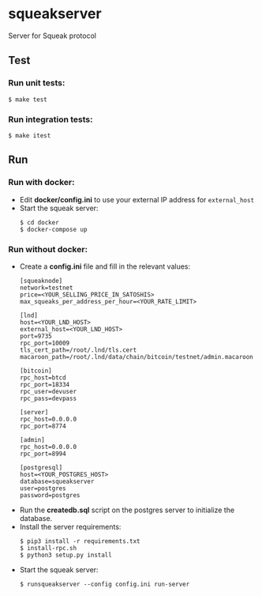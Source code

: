 # squeakserver

Server for Squeak protocol

## Test

### Run unit tests:

```
$ make test
```

### Run integration tests:

```
$ make itest
```

## Run

### Run with docker:

- Edit **docker/config.ini** to use your external IP address for `external_host`
- Start the squeak server:
	```
	$ cd docker
	$ docker-compose up
	```

### Run without docker:

- Create a **config.ini** file and fill in the relevant values:
	```
	[squeaknode]
	network=testnet
	price=<YOUR_SELLING_PRICE_IN_SATOSHIS>
	max_squeaks_per_address_per_hour=<YOUR_RATE_LIMIT>

	[lnd]
	host=<YOUR_LND_HOST>
	external_host=<YOUR_LND_HOST>
	port=9735
	rpc_port=10009
	tls_cert_path=/root/.lnd/tls.cert
	macaroon_path=/root/.lnd/data/chain/bitcoin/testnet/admin.macaroon

	[bitcoin]
	rpc_host=btcd
	rpc_port=18334
	rpc_user=devuser
	rpc_pass=devpass

	[server]
	rpc_host=0.0.0.0
	rpc_port=8774

	[admin]
	rpc_host=0.0.0.0
	rpc_port=8994

	[postgresql]
	host=<YOUR_POSTGRES_HOST>
	database=squeakserver
	user=postgres
	password=postgres
	```
- Run the **createdb.sql** script on the postgres server to initialize the database.
- Install the server requirements:
	```
	$ pip3 install -r requirements.txt
	$ install-rpc.sh
	$ python3 setup.py install
	```
- Start the squeak server:
 	```
	$ runsqueakserver --config config.ini run-server
	```
